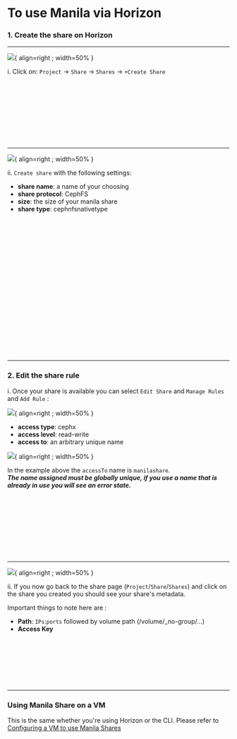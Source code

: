 # To use Manila via Horizon

### 1. Create the share on Horizon

---

![](/images/JS2-manila1.png){ align=right ; width=50% }

i. Click on:  `Project`  → `Share` → `Shares` → `+Create Share`

</br></br></br></br></br></br></br></br>

---

![](/images/JS2-manila2.png){ align=right ; width=50% }

ii. `Create share` with the following settings:

- **share name**: a name of your choosing
- **share protocol**: CephFS
- **size**: the size of your manila share
- **share type**: cephnfsnativetype

</br></br></br></br></br></br></br></br></br></br></br></br></br></br></br></br></br></br>

---

### 2. Edit the share rule

i. Once your share is available you can select `Edit Share` and `Manage Rules` and `Add Rule` :

![](/images/JS2-manila3.png){ align=right ; width=50% }

- **access type**: cephx
- **access level**: read-write
- **access to**: an arbitrary unique name

![](/images/JS2-manila4.png){ align=right ; width=50% }

In the example above the `accessTo` name is `manilashare`.</br>***The name assigned must be globally unique, if you use a name that is already in use you will see an error state.***

</br></br></br></br></br></br></br></br>

---

![](/images/JS2-manila5.png){ align=right ; width=50% }

ii.  If you now go back to the share page (`Project`/`Share`/`Shares`) and click on the share you created you should see your share's metadata.

Important things to note here are :

- **Path**: `IPs`:`ports` followed by volume path (/volume/\_no-group/...)
- **Access Key**


</br></br></br></br></br></br>

---




### Using Manila Share on a VM

This is the same whether you're using Horizon or the CLI. Please refer to [Configuring a VM to use Manila Shares](../../general/manilaVM.md)
